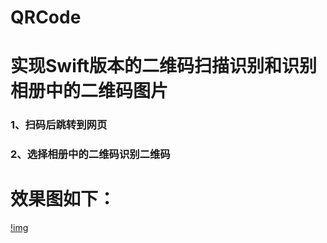 # QRCode

# 实现Swift版本的二维码扫描识别和识别相册中的二维码图片

### 1、扫码后跳转到网页
### 2、选择相册中的二维码识别二维码

# 效果图如下：
[!img](http://oauo2kp7f.bkt.clouddn.com/QQ20170318-175357-HD.gifcask)
